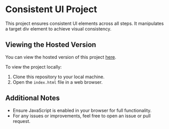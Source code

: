 # Consistent UI Project

This project ensures consistent UI elements across all steps. It manipulates a target div element to achieve visual consistency.

## Viewing the Hosted Version

You can view the hosted version of this project [here](https://your-hosted-link.com).

To view the project locally:
1. Clone this repository to your local machine.
2. Open the `index.html` file in a web browser.

## Additional Notes

- Ensure JavaScript is enabled in your browser for full functionality.
- For any issues or improvements, feel free to open an issue or pull request.
